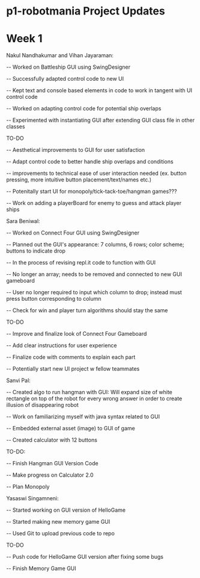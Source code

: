 
# p1-robotmania Project Updates

# Week 1

Nakul Nandhakumar and Vihan Jayaraman:

-- Worked on Battleship GUI using SwingDesigner

-- Successfully adapted control code to new UI

-- Kept text and console based elements in code to work in tangent with UI control code

-- Worked on adapting control code for potential ship overlaps

-- Experimented with instantiating GUI after extending GUI class file in other classes

TO-DO

-- Aesthetical improvements to GUI for user satisfaction

-- Adapt control code to better handle ship overlaps and conditions

-- improvements to technical ease of user interaction needed (ex. button pressing, more intuitive button placement/text/names etc.)

-- Potenitally start UI for monopoly/tick-tack-toe/hangman games??? 

-- Work on adding a playerBoard for enemy to guess and attack player ships

Sara Beniwal:

-- Worked on Connect Four GUI using SwingDesigner

-- Planned out the GUI's appearance: 7 columns, 6 rows; color scheme; buttons to indicate drop
    
-- In the process of revising repl.it code to function with GUI

-- No longer an array; needs to be removed and connected to new GUI gameboard

-- User no longer required to input which column to drop; instead must press button corresponding to column

-- Check for win and player turn algorithms should stay the same

TO-DO

-- Improve and finalize look of Connect Four Gameboard

-- Add clear instructions for user experience

-- Finalize code with comments to explain each part

-- Potentially start new UI project w fellow teammates

Sanvi Pal:

-- Created algo to run hangman with GUI: Will expand size of white rectangle on top of the robot for every wrong answer in order to create illusion of disappearing robot

-- Work on familiarizing myself with java syntax related to GUI

-- Embedded external asset (image) to GUI of game

-- Created calculator with 12 buttons

TO-DO:

-- Finish Hangman GUI Version Code

-- Make progress on Calculator 2.0

-- Plan Monopoly

 Yasaswi Singamneni:
 
 -- Started working on GUI version of HelloGame
 
 -- Started making new memory game GUI
 
 -- Used Git to upload previous code to repo
 
 TO-DO
 
 -- Push code for HelloGame GUI version after fixing some bugs
 
 -- Finish Memory Game GUI
